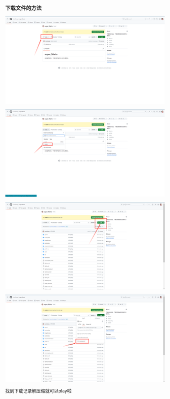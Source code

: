 ### 下载文件的方法

![1](README/1.png)

![2](README/2.png)

![3](README/3.png)

![4](README/4.png)

找到下载记录解压缩就可以play啦



